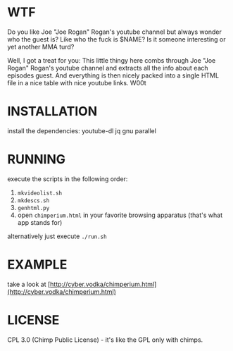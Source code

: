 WTF
===

Do you like Joe "Joe Rogan" Rogan's youtube channel but always wonder who the guest is? Like who the fuck is $NAME? Is it someone interesting or yet another MMA turd? 

Well, I got a treat for you: This little thingy here combs through Joe "Joe Rogan" Rogan's youtube channel and extracts all the info about each episodes guest. And everything is then nicely packed into a single HTML file in a nice table with nice youtube links. W00t


INSTALLATION
============

install the dependencies:
youtube-dl
jq
gnu parallel 


RUNNING
=======
execute the scripts in the following order:

1. `mkvideolist.sh`
2. `mkdescs.sh`
3. `genhtml.py`
4. open `chimperium.html` in your favorite browsing apparatus (that's what app stands for) 

alternatively just execute `./run.sh`


EXAMPLE
=======

take a look at [http://cyber.vodka/chimperium.html](http://cyber.vodka/chimperium.html) 


LICENSE
=======

CPL 3.0 (Chimp Public License) - it's like the GPL only with chimps. 
